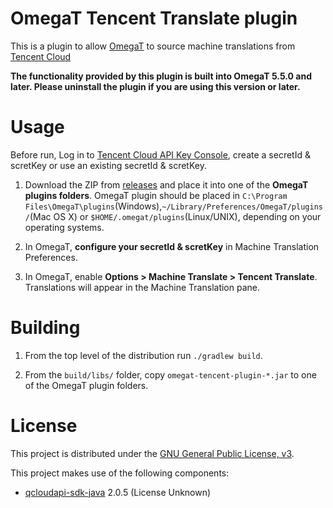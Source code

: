 OmegaT Tencent Translate plugin
==========================

This is a plugin to allow [OmegaT](http://omegat.org/) to source machine translations from [Tencent Cloud](https://cloud.tencent.com/product/tmt)

**The functionality provided by this plugin is built into OmegaT 5.5.0 and
later. Please uninstall the plugin if you are using this version or later.**

Usage
=====

Before run, Log in to [Tencent Cloud API Key Console](https://console.cloud.tencent.com/cam/capi), create a secretId & scretKey or use an existing secretId & scretKey.

1. Download the ZIP from
   [releases](https://github.com/yoyicue/omegat-tencent-plugin/releases) and place it
   into one of the **OmegaT plugins folders**. OmegaT plugin should be placed in `C:\Program Files\OmegaT\plugins`(Windows),`~/Library/Preferences/OmegaT/plugins/`(Mac OS X) or `$HOME/.omegat/plugins`(Linux/UNIX),  depending on your operating systems.

2. In OmegaT, **configure your secretId & scretKey** in Machine Translation Preferences.

3. In OmegaT, enable **Options > Machine Translate > Tencent Translate**. Translations will
   appear in the Machine Translation pane.


Building
========

1. From the top level of the distribution run `./gradlew build`.

2. From the `build/libs/` folder, copy `omegat-tencent-plugin-*.jar`
   to one of the OmegaT plugin folders.


License
=======

This project is distributed under the [GNU General Public License,
v3](http://www.gnu.org/licenses/gpl-3.0.html).

This project makes use of the following components:
- [qcloudapi-sdk-java](https://github.com/QcloudApi/qcloudapi-sdk-java/tree/2.0.5) 2.0.5 (License Unknown)

